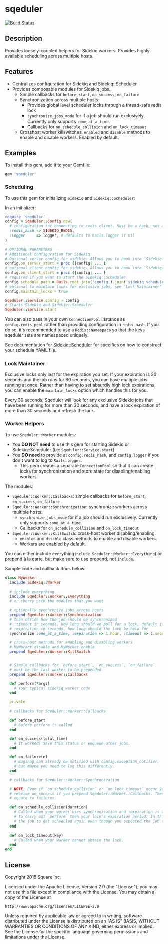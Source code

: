 # sqeduler

[![Build Status](https://travis-ci.org/square/sqeduler.svg?branch=master)](https://travis-ci.org/square/sqeduler)

## Description

Provides loosely-coupled helpers for Sidekiq workers. Provides highly available scheduling across multiple hosts.

## Features

* Centralizes configuration for Sidekiq and Sidekiq::Scheduler
* Provides composable modules for Sidekiq jobs.
  * Simple callbacks for `before_start`, `on_success`, `on_failure`
  * Synchronization across multiple hosts:
    * Provides global level scheduler locks through a thread-safe redis lock
    * `synchronize_jobs_mode` for if a job should run exclusively. Currently only supports `:one_at_a_time`.
    * Callbacks for `on_schedule_collision` and `on_lock_timeout`
  * Crosshost worker killswitches. `enabled` and `disable` methods to enable and disable workers. Enabled by default.

## Examples

To install this gem, add it to your Gemfile:

```ruby
gem 'sqeduler'
```

### Scheduling

To use this gem for initializing `Sidekiq` and `Sidekiq::Scheduler`:

In an initializer:

```ruby
require 'sqeduler'
config = Sqeduler::Config.new(
  # configuration for connecting to redis client. Must be a hash, not a `ConnectionPool`.
  :redis_hash => SIDEKIQ_REDIS,
  :logger     => logger, # defaults to Rails.logger if nil
)

# OPTIONAL PARAMETERS
# Additional configuration for Sidekiq.
# Optional server config for sidekiq. Allows you to hook into `Sidekiq.configure_server`
config.on_server_start = proc {|config| ... }
# optional client config for sidekiq. Allows you to hook into `Sidekiq.configure_client`
config.on_client_start = proc {|config| ... }
# required if you want to start the Sidekiq::Scheduler
config.schedule_path = Rails.root.join('config').join('sidekiq_schedule.yml')
# optional to maintain locks for exclusive jobs, see "Lock Maintainer" below
config.maintain_locks = true

Sqeduler::Service.config = config
# Starts Sidekiq and Sidekiq::Scheduler
Sqeduler::Service.start
```

You can also pass in your own `ConnectionPool` instance as `config.redis_pool` rather than providing configuration in `redis_hash`. If you do so, it's recommended to use a `Redis::Namespace` so that the keys sqeduler sets are namespaced uniquely.

See documentation for [Sidekiq::Scheduler](https://github.com/Moove-it/sidekiq-scheduler#scheduled-jobs-recurring-jobs)
for specifics on how to construct your schedule YAML file.

### Lock Maintainer

Exclusive locks only last for the expiration you set. If your expiration is 30 seconds and the job runs for 60 seconds, you can have multiple jobs running at once. Rather than having to set absurdly high lock expirations, you can enable the `maintain_locks` option which handles this for you.

Every 30 seconds, Sqeduler will look for any exclusive Sidekiq jobs that have been running for more than 30 seconds, and have a lock expiration of more than 30 seconds and refresh the lock.

### Worker Helpers

To use `Sqeduler::Worker` modules:
* You **DO NOT need** to use this gem for starting Sidekiq or Sidekiq::Scheduler (i.e: `Sqeduler::Service.start`)
* You **DO need** to provide at `config.redis_hash`, and `config.logger` if you don't want to log to `Rails.logger`.
  * This gem creates a separate `ConnectionPool` so that it can create locks for synchronization and store state for disabling/enabling workers.

The modules:

* `Sqeduler::Worker::Callbacks`: simple callbacks for `before_start`, `on_success`, `on_failure`
* `Sqeduler::Worker::Synchronization`: synchronize workers across multiple hosts:
  * `synchronize_jobs_mode` for if a job should run exclusively. Currently only supports `:one_at_a_time`.
  * Callbacks for `on_schedule_collision` and `on_lock_timeout`
* `Sqeduler::Worker::KillSwitch`: cross-host worker disabling/enabling.
  * `enabled` and `disable` class methods to enable and disable workers.
  * Workers are enabled by default.

You can either include everything`include Sqeduler::Worker::Everything`) or prepend à la carte, but make sure to
use [prepend](http://ruby-doc.org/core-2.0.0/Module.html#method-i-prepend), not `include`.

Sample code and callback docs below.

```ruby
class MyWorker
  include Sidekiq::Worker

  # include everything
  include Sqeduler::Worker::Everything
  # or cherry pick the modules that you want

  # optionally synchronize jobs across hosts
  prepend Sqeduler::Worker::Synchronization
  # then define how the job should be synchronized
  # :timeout in seconds, how long should we poll for a lock, default is 5
  # :expiration in seconds, how long should the lock be held for
  synchronize :one_at_a_time, :expiration => 1.hour, :timeout => 1.second

  # cross-host methods for enabling and disabling workers
  # MyWorker.disable and MyWorker.enable
  prepend Sqeduler::Worker::KillSwitch


  # Simple callbacks for `before_start`, `on_success`, `on_failure`
  # must be the last worker to be prepended
  prepend Sqeduler::Worker::Callbacks

  def perform(*args)
    # Your typical sidekiq worker code
  end

  private

  # callbacks for Sqeduler::Worker::Callbacks

  def before_start
    # before perform is called
  end

  def on_success(total_time)
    # It worked! Save this status or enqueue other jobs.
  end

  def on_failure(e)
    # Bugsnag can already be notified with config.exception_notifier,
    # but maybe you need to log this differently.
  end

  # callbacks for Sqeduler::Worker::Synchronization

  # NOTE: Even if `on_schedule_collision` or `on_lock_timeout` occur your job will still
  # receive on_success if you prepend Sqeduler::Worker::Callbacks. These events do not
  # equate to failures.

  def on_schedule_collision(duration)
    # Called when your worker uses synchronization and :expiration is too low, i.e. it took longer
    # to carry out `perform` then your lock's expiration period. In this situation, it's possible for
    # the job to get scheduled again even though you expected the job to run exclusively.
  end

  def on_lock_timeout(key)
    # Called when your worker cannot obtain the lock.
  end
end
```

## License

Copyright 2015 Square Inc.

Licensed under the Apache License, Version 2.0 (the "License");
you may not use this file except in compliance with the License.
You may obtain a copy of the License at

    http://www.apache.org/licenses/LICENSE-2.0

Unless required by applicable law or agreed to in writing, software
distributed under the License is distributed on an "AS IS" BASIS,
WITHOUT WARRANTIES OR CONDITIONS OF ANY KIND, either express or implied.
See the License for the specific language governing permissions and
limitations under the License.


